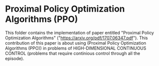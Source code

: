 # Proximal Policy Optimization Algorithms (PPO)
This folder contains the implementation of paper entitled "Proximal Policy Optimization Algorithms" ("https://arxiv.org/pdf/1707.06347.pdf").
This contribution of this paper is about using (Proximal Policy Optimization Algorithms (PPO)) in problems of HIGH-DIMENSIONAL CONTINUOUS CONTROL (problems that require continious control through all the episode).
